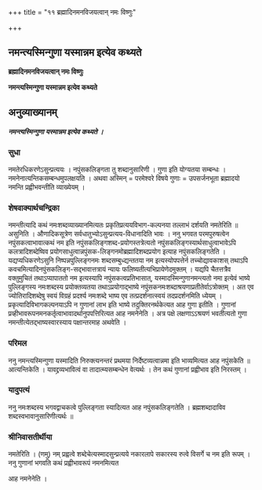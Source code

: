 +++
title = "११ ब्रह्मादिनमनविजयत्वान् नमः विष्णुः"

+++


## नमन्त्यस्मिन्गुणा यस्मान्नम इत्येव कथ्यते

**ब्रह्मादिनमनविजयत्वान् नमः विष्णुः**

**नमन्त्यस्मिन्गुणा यस्मान्नम इत्येव कथ्यते**

## **अनुव्याख्यानम्**

***नमन्त्यस्मिन्गुणा यस्मान्नम इत्येव कथ्यते ।***

### **सुधा**

नमतेरधिकरणेऽसुन्प्रत्ययः । नपुंसकलिङ्गता तु शब्दानुसारिणी । गुणा इति योग्यतया सम्बन्धः । नमनेनात्यन्तिकसम्बन्धमुपलक्षयति । अथवा अस्मिन् = परमेश्वरे विषये गुणाः = उपसर्जनभूता ब्रह्मादयो नमन्ति प्रह्वीभवन्तीति व्याख्येयम् ।

### **शेषवाक्यार्थचन्द्रिका**

नमन्तीत्यादि कथं नमःशब्दव्याख्यानमित्यतः प्रकृतिप्रत्ययविभाग-कल्पनया तल्लाभं दर्शयति नमतेरिति ॥ असुनिति । औणादिकसूत्रेण सर्वधातुभ्योऽसुन्प्रत्यय-विधानादिति भावः । ननु भगवत परमपुरुषत्वेन नपुंसकत्वाभावात्कथं नम इति नपुंसकलिङ्गशब्द-प्रयोगस्तत्रेत्यतो नपुंसकलिङ्गस्यार्थसाधुत्वाभावेऽपि कलत्रादिशब्देष्विव प्रयोगसाधुत्वान्नपुंसक-लिङ्गनमोब्रह्मादिशब्दप्रयोग इत्याह नपुंसकलिङ्गतेति । यद्यप्यधिकरणेऽसुनि निष्पन्नपुल्लिङ्गनमः शब्दसम्बुध्द्यन्ततया नम इत्यस्योपपत्तेर्न तच्चोद्यावकाशस् तथाऽपि कवचमित्यादिनपुंसकलिङ्ग-सद्भावात्तत्रायं न्यायः फलिष्यतीत्यभिप्रायेणेदमुक्तम् । यद्यपि चैतत्तत्रैव वक्तुमुचितं तथाऽप्यापाततो नम इत्यस्यापि नपुंसकत्वप्रतिभासात्, यस्मादस्मिन्गुणानमन्त्यतो नमा इत्येवं भाष्ये पुल्लिङ्गस्य नमःशब्दस्य प्रयोक्तव्यतया तथाऽप्रयोगाद्भाष्ये नपुंसकनमःशब्दाश्रयणाप्रतीतेर्वाऽत्रोक्तम् । अत एव ज्योतिरादिशब्देषु स्वयं विग्रहं प्रदर्श्य नमःशब्दे भाष्य एव तत्प्रदर्शनात्स्वयं तदप्रदर्शनमिति ध्येयम् । प्रकृत्यादिविभागकल्पनयाऽपि न गुणानां लाभ इति भाष्ये तदुक्तिरनर्थकेत्यत आह गुणा इतीति । गुणानां प्रव्हीभावरूपनमनकर्तृत्वाभावादर्थानुपपत्तिरित्यत आह नमनेनेति । अत्र पक्षे लक्षणाऽऽश्रयणं भवतीत्यतो गुणा नमन्तीत्येतद्भाष्यस्वारस्याय पक्षान्तरमाह अथवेति ।

### **परिमल**

ननु नमन्त्यस्मिन्गुणा यस्मादिति निरुक्त्यनन्तरं प्रथमया निर्देष्टव्यत्वान्नमा इति भाव्यमित्यत आह नपुंसकेति ॥ आत्यन्तिकेति । यावद्द्रव्यभावित्वं वा तादात्म्यसम्बन्धेन वेत्यर्थः । तेन कथं गुणानां प्रह्वीभाव इति निरस्तम् ।

### **यादुपत्यं**

ननु नमःशब्दस्य भगवद्वाचकत्वे पुल्लिङ्गता स्यादित्यत आह नपुंसकलिङ्गतेति । ब्रह्मशब्दादाविव शब्दस्वभावानुसारिणीत्यर्थः ॥

### **श्रीनिवासतीर्थीया**

नमतेरिति । (णमु) नम् प्रह्वत्वे शब्देचेत्यस्मादसुन्प्रत्यये नकारलापे सकारस्य रुत्वे विसर्गे च नम इति रूपम् । ननु गुणानां भगवति कथं प्रह्वीभावरूपं नमनमित्यत

आह नमनेनेति ।





